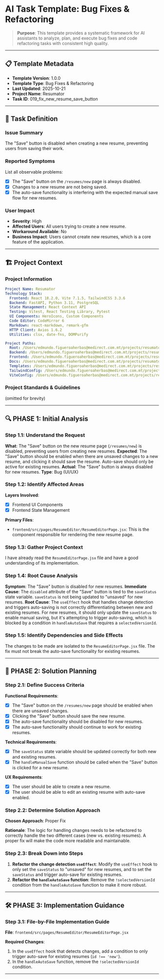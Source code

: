 # AI Task Template: Bug Fixes & Refactoring

> **Purpose**: This template provides a systematic framework for AI assistants to analyze, plan, and execute bug fixes and code refactoring tasks with consistent high quality.

---

## 📋 Template Metadata

- **Template Version**: 1.0.0
- **Template Type**: Bug Fixes & Refactoring
- **Last Updated**: 2025-10-21
- **Project Name**: Resumator
- **Task ID**: 019_fix_new_resume_save_button

---

## 🎯 Task Definition

### Issue Summary
The "Save" button is disabled when creating a new resume, preventing users from saving their work.

### Reported Symptoms
List all observable problems:
- [x] The "Save" button on the `/resumes/new` page is always disabled.
- [x] Changes to a new resume are not being saved.
- [x] The auto-save functionality is interfering with the expected manual save flow for new resumes.

### User Impact
- **Severity**: High
- **Affected Users**: All users trying to create a new resume.
- **Workaround Available**: No
- **Business Impact**: Users cannot create new resumes, which is a core feature of the application.

---

## 🏗️ Project Context

### Project Information
```yaml
Project Name: Resumator
Technology Stack:
  Frontend: React 18.2.0, Vite 7.1.5, TailwindCSS 3.3.6
  Backend: FastAPI, Python 3.11, PostgreSQL
  State Management: React Context API
  Testing: Vitest, React Testing Library, Pytest
  UI Components: HeroIcons, Custom Components
  Code Editor: CodeMirror 6
  Markdown: react-markdown, remark-gfm
  HTTP Client: Axios 1.6.2
  Utilities: clsx, date-fns, DOMPurify

Project Paths:
  Root: /Users/edmundo.figueroaherbas@medirect.com.mt/projects/resumator
  Backend: /Users/edmundo.figueroaherbas@medirect.com.mt/projects/resumator/backend
  Frontend: /Users/edmundo.figueroaherbas@medirect.com.mt/projects/resumator/frontend
  Docs: /Users/edmundo.figueroaherbas@medirect.com.mt/projects/resumator/.vibe
  Templates: /Users/edmundo.figueroaherbas@medirect.com.mt/projects/resumator/.vibe/templates
  TailwindConfig: /Users/edmundo.figueroaherbas@medirect.com.mt/projects/resumator/frontend/tailwind.config.js
  ViteConfig: /Users/edmundo.figueroaherbas@medirect.com.mt/projects/resumator/frontend/vite.config.mjs
```

### Project Standards & Guidelines
(omitted for brevity)

---

## 🔍 PHASE 1: Initial Analysis

### Step 1.1: Understand the Request
**What**: The "Save" button on the new resume page (`/resumes/new`) is disabled, preventing users from creating new resumes.
**Expected**: The "Save" button should be enabled when there are unsaved changes to a new resume, and clicking it should save the resume. Auto-save should only be active for existing resumes.
**Actual**: The "Save" button is always disabled for new resumes.
**Type**: Bug (UI/UX)

### Step 1.2: Identify Affected Areas
**Layers Involved**:
- [x] Frontend UI Components
- [x] Frontend State Management

**Primary Files**:
- `frontend/src/pages/ResumeEditor/ResumeEditorPage.jsx`: This is the component responsible for rendering the new resume page.

### Step 1.3: Gather Project Context
I have already read the `ResumeEditorPage.jsx` file and have a good understanding of its implementation.

### Step 1.4: Root Cause Analysis
**Symptom**: The "Save" button is disabled for new resumes.
**Immediate Cause**: The `disabled` attribute of the "Save" button is tied to the `saveStatus` state variable. `saveStatus` is not being updated to "unsaved" for new resumes.
**Root Cause**: The `useEffect` hook that handles change detection and triggers auto-saving is not correctly differentiating between new and existing resumes. For new resumes, it should only update the `saveStatus` to enable manual saving, but it's attempting to trigger auto-saving, which is blocked by a condition in `handleAutoSave` that requires a `selectedVersionId`.

### Step 1.5: Identify Dependencies and Side Effects
The changes to be made are isolated to the `ResumeEditorPage.jsx` file. The fix must not break the auto-save functionality for existing resumes.

---

## 🎯 PHASE 2: Solution Planning

### Step 2.1: Define Success Criteria
**Functional Requirements**:
- [x] The "Save" button on the `/resumes/new` page should be enabled when there are unsaved changes.
- [x] Clicking the "Save" button should save the new resume.
- [x] The auto-save functionality should be disabled for new resumes.
- [x] The auto-save functionality should continue to work for existing resumes.

**Technical Requirements**:
- [x] The `saveStatus` state variable should be updated correctly for both new and existing resumes.
- [x] The `handleManualSave` function should be called when the "Save" button is clicked for a new resume.

**UX Requirements**:
- [x] The user should be able to create a new resume.
- [x] The user should be able to edit an existing resume with auto-save enabled.

### Step 2.2: Determine Solution Approach
**Chosen Approach**: Proper Fix

**Rationale**: The logic for handling changes needs to be refactored to correctly handle the two different cases (new vs. existing resumes). A proper fix will make the code more readable and maintainable.

### Step 2.3: Break Down into Steps
1.  **Refactor the change detection `useEffect`**: Modify the `useEffect` hook to only set the `saveStatus` to "unsaved" for new resumes, and to set the `saveStatus` and trigger auto-save for existing resumes.
2.  **Refactor the `handleAutoSave` function**: Remove the `!selectedVersionId` condition from the `handleAutoSave` function to make it more robust.

---

## 🛠️ PHASE 3: Implementation Guidance

### Step 3.1: File-by-File Implementation Guide
**File**: `frontend/src/pages/ResumeEditor/ResumeEditorPage.jsx`

**Required Changes**:
1.  In the `useEffect` hook that detects changes, add a condition to only trigger auto-save for existing resumes (`id !== 'new'`).
2.  In the `handleAutoSave` function, remove the `!selectedVersionId` condition.
---